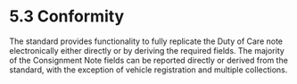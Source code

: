 5.3 Conformity
=
The standard provides functionality to fully replicate the Duty of Care note electronically either directly or by deriving the required fields. The majority of the Consignment Note fields can be reported directly or derived from the standard, with the exception of vehicle registration and multiple collections. 
